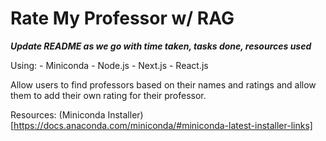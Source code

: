 # Rate My Professor w/ RAG

***Update README as we go with time taken, tasks done, resources used***

Using:
    - Miniconda
    - Node.js
    - Next.js
    - React.js

Allow users to find professors based on their names and ratings and allow them to add their own rating for their professor.


Resources:
(Miniconda Installer)[https://docs.anaconda.com/miniconda/#miniconda-latest-installer-links]